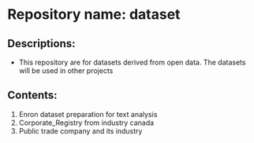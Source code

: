 # Repository name: dataset  

## Descriptions:  
* This repository are for datasets derived from open data. The datasets will be used in other projects  

## Contents:  
1. Enron dataset preparation for text analysis
2. Corporate_Registry from industry canada  
3. Public trade company and its industry 
